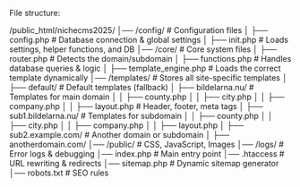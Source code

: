 File structure:

/public_html/nichecms2025/
│── /config/              # Configuration files
│   ├── config.php        # Database connection & global settings
│   ├── init.php          # Loads settings, helper functions, and DB
│── /core/                # Core system files
│   ├── router.php        # Detects the domain/subdomain
│   ├── functions.php     # Handles database queries & logic
│   ├── template_engine.php  # Loads the correct template dynamically
│── /templates/           # Stores all site-specific templates
│   ├── default/          # Default templates (fallback)
│   ├── bildelarna.nu/    # Templates for main domain
│   │   ├── county.php
│   │   ├── city.php
│   │   ├── company.php
│   │   ├── layout.php    # Header, footer, meta tags
│   ├── sub1.bildelarna.nu/  # Templates for subdomain
│   │   ├── county.php
│   │   ├── city.php
│   │   ├── company.php
│   │   ├── layout.php
│   ├── sub2.example.com/ # Another domain or subdomain
│   ├── anotherdomain.com/
│── /public/              # CSS, JavaScript, Images
│── /logs/                # Error logs & debugging
│── index.php             # Main entry point
│── .htaccess             # URL rewriting & redirects
│── sitemap.php           # Dynamic sitemap generator
│── robots.txt            # SEO rules
